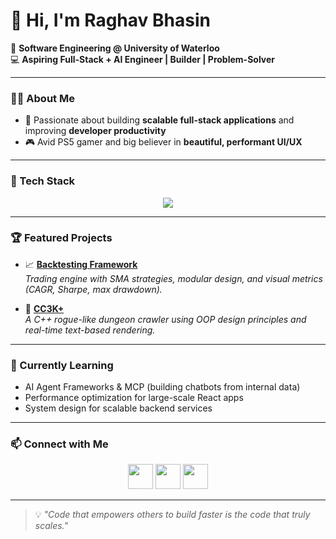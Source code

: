 # 👋 Hi, I'm Raghav Bhasin  

🚀 **Software Engineering @ University of Waterloo**  
💻 **Aspiring Full-Stack + AI Engineer | Builder | Problem-Solver**  

---

### 🧑‍💻 About Me  
- 🎯 Passionate about building **scalable full-stack applications** and improving **developer productivity**  
- 🎮 Avid PS5 gamer and big believer in **beautiful, performant UI/UX**  
 

---

### 🔧 Tech Stack  
<p align="center">
  <img src="https://skillicons.dev/icons?i=ts,react,nextjs,tailwind,go,py,fastapi,cpp,git,postgres,docker,gcp" />
</p>  

---

### 🏆 Featured Projects  
- 📈 [**Backtesting Framework**](https://github.com/UWQSC/backtesting-framework)  
  *Trading engine with SMA strategies, modular design, and visual metrics (CAGR, Sharpe, max drawdown).*  

- 🏰 [**CC3K+**](https://github.com/Raghav9909/CC3K)  
  *A C++ rogue-like dungeon crawler using OOP design principles and real-time text-based rendering.*  
  

---

### 🌱 Currently Learning  
- AI Agent Frameworks & MCP (building chatbots from internal data)  
- Performance optimization for large-scale React apps  
- System design for scalable backend services  

---

### 📫 Connect with Me  
<p align="center">
  <a href="https://www.linkedin.com/in/raghav-bhasin-se27/"><img src="https://skillicons.dev/icons?i=linkedin" height="40"></a>
  <a href="mailto:rbhasin@uwaterloo.ca"><img src="https://skillicons.dev/icons?i=gmail" height="40"></a>
  <a href="https://github.com/Raghav9909"><img src="https://skillicons.dev/icons?i=github" height="40"></a>
</p>  

---

> 💡 *"Code that empowers others to build faster is the code that truly scales."*  

